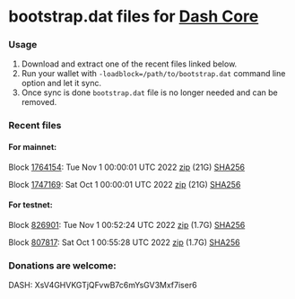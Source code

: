 # bootstrap.dat files for [Dash Core](https://github.com/dashpay/dash)

### Usage

1. Download and extract one of the recent files linked below.
1. Run your wallet with `-loadblock=/path/to/bootstrap.dat` command line option and let it sync.
1. Once sync is done `bootstrap.dat` file is no longer needed and can be removed.

### Recent files

#### For mainnet:

Block [1764154](https://insight.dash.org/insight/block/0000000000000000abfea36a59092a26f8c55eb6466a46639b74a327c0a4ff50): Tue Nov  1 00:00:01 UTC 2022 [zip](https://dash-bootstrap-2.ams3.digitaloceanspaces.com/mainnet/2022-11-01/bootstrap.dat.zip) (21G) [SHA256](https://dash-bootstrap-2.ams3.digitaloceanspaces.com/mainnet/2022-11-01/sha256.txt)

Block [1747169](https://insight.dash.org/insight/block/00000000000000113a03747b2917078e5c3435a80221fa160cbd5a4d29c9f077): Sat Oct  1 00:00:01 UTC 2022 [zip](https://dash-bootstrap-2.ams3.digitaloceanspaces.com/mainnet/2022-10-01/bootstrap.dat.zip) (21G) [SHA256](https://dash-bootstrap-2.ams3.digitaloceanspaces.com/mainnet/2022-10-01/sha256.txt)


#### For testnet:

Block [826901](https://testnet-insight.dashevo.org/insight/block/000001310035e0cd1e3d5d64811ed579573faaca3a581c27563e99e6cf2c4564): Tue Nov  1 00:52:24 UTC 2022 [zip](https://dash-bootstrap-2.ams3.digitaloceanspaces.com/testnet/2022-11-01/bootstrap.dat.zip) (1.7G) [SHA256](https://dash-bootstrap-2.ams3.digitaloceanspaces.com/testnet/2022-11-01/sha256.txt)

Block [807817](https://testnet-insight.dashevo.org/insight/block/0000001d764e9e759432f71d4d9920d9ad556803c4664695cc9d97ae06e3a19e): Sat Oct  1 00:55:28 UTC 2022 [zip](https://dash-bootstrap-2.ams3.digitaloceanspaces.com/testnet/2022-10-01/bootstrap.dat.zip) (1.7G) [SHA256](https://dash-bootstrap-2.ams3.digitaloceanspaces.com/testnet/2022-10-01/sha256.txt)


### Donations are welcome:

DASH: XsV4GHVKGTjQFvwB7c6mYsGV3Mxf7iser6
